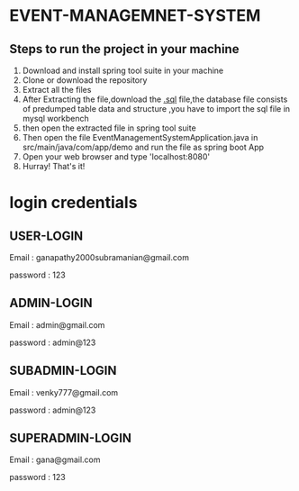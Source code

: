 # EVENT-MANAGEMNET-SYSTEM

## Steps to run the project in your machine
1. Download and install spring tool suite in your machine
2. Clone or download the repository
3. Extract all the files
4. After Extracting the file,download the [.sql](https://github.com/GanapathySubramanian/Event-Management-System/tree/master/db_sql) file,the database file consists of predumped table data and structure ,you have to import the sql file in mysql workbench 
5. then open the extracted file in spring tool suite
6. Then open the file EventManagementSystemApplication.java in src/main/java/com/app/demo and run the file as spring boot App
7. Open your web browser and type 'localhost:8080'
8. Hurray! That's it!

# login credentials
## USER-LOGIN
<p>Email : ganapathy2000subramanian@gmail.com</p>
<p>password : 123</p>

## ADMIN-LOGIN
<p>Email : admin@gmail.com</p>
<p>password : admin@123</p>

## SUBADMIN-LOGIN
<p>Email : venky777@gmail.com</p>
<p>password : admin@123</p>

## SUPERADMIN-LOGIN
<p>Email : gana@gmail.com</p>
<p>password : 123</p>



